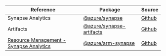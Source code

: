 | Reference | Package | Source |
|---|---|---|
|Synapse Analytics|[@azure/synapse](https://www.npmjs.com/package/@azure/synapse)|[Github](https://github.com/Azure/azure-sdk-for-js)|
|Artifacts|[@azure/synapse-artifacts](https://www.npmjs.com/package/@azure/synapse-artifacts)|[Github](https://github.com/Azure/azure-sdk-for-js)|
|[Resource Management - Synapse Analytics](arm-synapse-readme.md)|[@azure/arm-synapse](https://www.npmjs.com/package/@azure/arm-synapse)|[Github](https://github.com/Azure/azure-sdk-for-js/blob/main/sdk/synapse/arm-synapse)|
